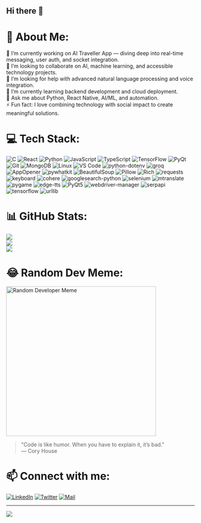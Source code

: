 ## Hi there 👋

<!--
**kiranrathi05/kiranrathi05** is a ✨ _special_ ✨ repository because its `README.md` (this file) appears on your GitHub profile.

Here are some ideas to get you started:

- 🔭 I’m currently working on ...
- 🌱 I’m currently learning ...
- 👯 I’m looking to collaborate on ...
- 🤔 I’m looking for help with ...
- 💬 Ask me about ...
- 📫 How to reach me: ...
- 😄 Pronouns: ...
- ⚡ Fun fact: ...
-->
# 💫 About Me:
🔭 I’m currently working on AI Traveller App — diving deep into real-time messaging, user auth, and socket integration.<br>
👯 I’m looking to collaborate on AI, machine learning, and accessible technology projects.<br>
🤝 I’m looking for help with advanced natural language processing and voice integration.<br>
🌱 I’m currently learning backend development and cloud deployment.<br>
💬 Ask me about Python, React Native, AI/ML, and automation.<br>
⚡ Fun fact: I love combining technology with social impact to create meaningful solutions.


# 💻 Tech Stack:
![C](https://img.shields.io/badge/c-%2300599C.svg?style=flat&logo=c&logoColor=white) 
![React](https://img.shields.io/badge/react-%2320232a.svg?style=flat&logo=react&logoColor=%2361DAFB) 
![Python](https://img.shields.io/badge/python-%2314354C.svg?style=flat&logo=python&logoColor=white) 
![JavaScript](https://img.shields.io/badge/javascript-%23F7DF1E.svg?style=flat&logo=javascript&logoColor=black) 
![TypeScript](https://img.shields.io/badge/typescript-%23007ACC.svg?style=flat&logo=typescript&logoColor=white) 
![TensorFlow](https://img.shields.io/badge/tensorflow-%23FF6F00.svg?style=flat&logo=tensorflow&logoColor=white) 
![PyQt](https://img.shields.io/badge/pyqt-%23333333.svg?style=flat&logo=qt&logoColor=white) 
![Git](https://img.shields.io/badge/git-%23F05032.svg?style=flat&logo=git&logoColor=white) 
![MongoDB](https://img.shields.io/badge/mongodb-%2347A248.svg?style=flat&logo=mongodb&logoColor=white) 
![Linux](https://img.shields.io/badge/linux-%23FCC624.svg?style=flat&logo=linux&logoColor=black) 
![VS Code](https://img.shields.io/badge/visual_studio_code-%23007ACC.svg?style=flat&logo=visual-studio-code&logoColor=white)
![python-dotenv](https://img.shields.io/badge/python--dotenv-%2300C6A7.svg?style=flat&logo=python&logoColor=white)
![groq](https://img.shields.io/badge/groq-%23F0DB4F.svg?style=flat&logo=graphql&logoColor=black)
![AppOpener](https://img.shields.io/badge/appopener-%2300C6A7.svg?style=flat&logo=appveyor&logoColor=white)
![pywhatkit](https://img.shields.io/badge/pywhatkit-%231DA1F2.svg?style=flat&logo=python&logoColor=white)
![BeautifulSoup](https://img.shields.io/badge/beautifulsoup-%23FFC0CB.svg?style=flat&logo=python&logoColor=white)
![Pillow](https://img.shields.io/badge/pillow-%2339328A.svg?style=flat&logo=python&logoColor=white)
![Rich](https://img.shields.io/badge/rich-%23FF0000.svg?style=flat&logo=python&logoColor=white)
![requests](https://img.shields.io/badge/requests-%23FF6C37.svg?style=flat&logo=python&logoColor=white)
![keyboard](https://img.shields.io/badge/keyboard-%2333CCFF.svg?style=flat&logo=python&logoColor=white)
![cohere](https://img.shields.io/badge/cohere-%23000000.svg?style=flat&logo=python&logoColor=white)
![googlesearch-python](https://img.shields.io/badge/googlesearch-%2300BFFF.svg?style=flat&logo=google&logoColor=white)
![selenium](https://img.shields.io/badge/selenium-%23807A00.svg?style=flat&logo=selenium&logoColor=white)
![mtranslate](https://img.shields.io/badge/mtranslate-%230072C1.svg?style=flat&logo=python&logoColor=white)
![pygame](https://img.shields.io/badge/pygame-%230080FF.svg?style=flat&logo=python&logoColor=white)
![edge-tts](https://img.shields.io/badge/edge--tts-%230078D7.svg?style=flat&logo=microsoft&logoColor=white)
![PyQt5](https://img.shields.io/badge/pyqt5-%23008080.svg?style=flat&logo=qt&logoColor=white)
![webdriver-manager](https://img.shields.io/badge/webdriver_manager-%23005050.svg?style=flat&logo=python&logoColor=white)
![serpapi](https://img.shields.io/badge/serpapi-%23404040.svg?style=flat&logo=google&logoColor=white)
![tensorflow](https://img.shields.io/badge/tensorflow-%23FF6F00.svg?style=flat&logo=tensorflow&logoColor=white)
![urllib](https://img.shields.io/badge/urllib-%23000000.svg?style=flat&logo=python&logoColor=white) 


# 📊 GitHub Stats:
![](https://github-readme-stats.vercel.app/api?username=kiranrathi05&theme=dark&hide_border=false&include_all_commits=false&count_private=false)<br/>
![](https://github-readme-streak-stats.herokuapp.com/?user=kiranrathi05&theme=dark&hide_border=false)<br/>
![](https://github-readme-stats.vercel.app/api/top-langs/?username=kiranrathi05&theme=dark&hide_border=false&include_all_commits=false&count_private=false&layout=compact)

# 😂 Random Dev Meme:
<img src="https://camo.githubusercontent.com/d800c1bf7f587e631b973c4b3839761034f27d91d28706ac05d911e319f96f5b/68747470733a2f2f692e70696e696d672e636f6d2f353634782f37392f65662f62392f37396566623961303631663264393036353335313361303762656437623535622e6a7067" alt="Random Developer Meme" style="height: 400px;"/>


> "Code is like humor. When you have to explain it, it’s bad."  
> — Cory House




# 📫 Connect with me:
[![LinkedIn](https://img.shields.io/badge/LinkedIn-blue?style=flat&logo=linkedin&logoColor=white)](https://linkedin.com/in/kiranrathi05)
[![Twitter](https://img.shields.io/badge/Twitter-1DA1F2?style=flat&logo=twitter&logoColor=white)](https://twitter.com/kiranrathi05)
[![Mail](https://img.shields.io/badge/Email-D14836?style=flat&logo=gmail&logoColor=white)](mailto:kiranrathi05@example.com) 


<!-- ### 🔝 Top Contributed Repo
![](https://github-contributor-stats.vercel.app/api?username=kiranrathi05&limit=5&theme=dark&combine_all_yearly_contributions=false)
-->


---
[![](https://visitcount.itsvg.in/api?id=kiranrathi05&icon=0&color=0)](https://visitcount.itsvg.in)

<!-- Proudly created with GPRM ( https://gprm.itsvg.in ) -->

